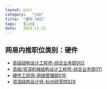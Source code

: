 ```yaml
---
layout:	post
category:	"job"
title:	"硬件-岗位"
tags:	[job]
date:	2018-11-12
---
```

## 网易内推职位类别：硬件
- [高级结构设计工程师-综合业务部002](http://bole.netease.com/position/h5/detail.do?id=8909&rcode=D1O21582aT)
- [高级/资深机械结构设计工程师-综合业务部011](http://bole.netease.com/position/h5/detail.do?id=7493&rcode=D1O21582aT)
- [硬件工程师-网络管理部016](http://bole.netease.com/position/h5/detail.do?id=4345&rcode=D1O21582aT)
- [资深结构设计师-杭州研究院828](http://bole.netease.com/position/h5/detail.do?id=9394&rcode=D1O21582aT)
